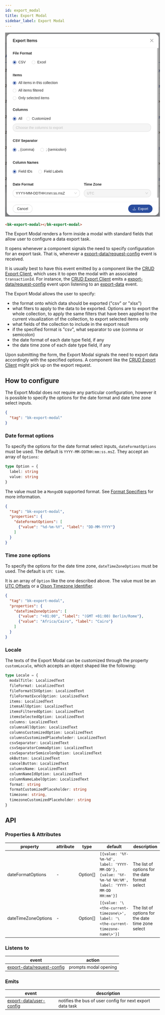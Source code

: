 ```yaml
---
id: export_modal
title: Export Modal
sidebar_label: Export Modal
---
```




<!--
WARNING:
This file is automatically generated. Please edit the 'README' file of the corresponding component and run `yarn copy:docs`
-->

[bk-export-client]: /products/microfrontend-composer/back-kit/60_components/120_crud_export_client.md
[format-specifiers]: https://www.mongodb.com/docs/manual/reference/operator/aggregation/dateToString/#std-label-format-specifiers
[UTC-offsets]: https://en.wikipedia.org/wiki/List_of_UTC_offsets
[Olson-timezone-identifier]: https://en.wikipedia.org/wiki/List_of_tz_database_time_zones


[export-data]: /products/microfrontend-composer/back-kit/70_events.md#export-data
[export-data/request-config]: /products/microfrontend-composer/back-kit/70_events.md#export-data---request-config
[export-data/user-config]: /products/microfrontend-composer/back-kit/70_events.md#export-data---user-config



![export-modal](img/bk-export-modal.png)

```html
<bk-export-modal></bk-export-modal>
```

The Export Modal renders a form inside a modal with standard fields that allow user to configure a data export task.

It opens whenever a component signals the need to specify configuration for an export task. That is, whenever a [export-data/request-config] event is received.

It is usually best to have this event emitted by a component like the [CRUD Export Client][bk-export-client], which uses it to open the modal with an associated `transactionId`.
For instance, the [CRUD Export Client][bk-export-client] emits a [export-data/request-config] event upon listening to an [export-data] event.
<!-- TODO add link to export flow -->

The Export Modal allows the user to specify:
  - the format onto which data should be exported ("csv" or "xlsx")
  - what fiters to apply to the data to be exported. Options are to export the whole collection, to apply the same filters that have been applied to the current visualization of the collection, to export selected items only
  - what fields of the collection to include in the export result
  - if the specified format is "csv", what separator to use (comma or semicolon)
  - the date format of each date type field, if any
  - the date time zone of each date type field, if any 

Upon submitting the form, the Export Modal signals the need to export data accordingly with the specified options.
A component like the [CRUD Export Client][bk-export-client] might pick up on the export request.


## How to configure

The Export Modal does not require any particular configuration, however it is possible to specify the options for the date format and date time zone select inputs.

```json
{
  "tag": "bk-export-modal"
}
```

### Date format options

To specify the options for the date format select inputs, `dateFormatOptions` must be used. The default is `YYYY-MM-DDTHH:mm:ss.msZ`.
They accept an array of `Options`:

```typescript
type Option = {
  label: string
  value: string
}
```

The value must be a `MongoDB` supported format. See [Format Specifiers][format-specifiers] for more information.

```json
{
  "tag": "bk-export-modal",
  "properties": {
    "dateFormatOptions": [
      {"value": "%d-%m-%Y", "label": "DD-MM-YYYY"}
    ]
  }
}
```

### Time zone options

To specify the options for the date time zone, `dateTimeZoneOptions` must be used. The default is `UTC time`.

It is an array of `Option` like the one described above. The value must be an [UTC Offsets][UTC-offsets] or a [Olson Timezone Identifier][Olson-timezone-identifier].

```json
{
  "tag": "bk-export-modal",
  "properties": {
    "dateTimeZoneOptions": [
      {"value": "+01:00", "label": "(GMT +01:00) Berlin/Rome"},
      {"value": "Africa/Cairo", "label": "Cairo"}
    ]
  }
}
```


### Locale

The texts of the Export Modal can be customized through the property `customLocale`, which accepts an object shaped like the following:

```typescript
type Locale = {
  modalTitle: LocalizedText
  fileFormat: LocalizedText
  fileFormatCSVOption: LocalizedText
  fileFormatExcelOption: LocalizedText
  items: LocalizedText
  itemsAllOption: LocalizedText
  itemsFilteredOption: LocalizedText
  itemsSelectedOption: LocalizedText
  columns: LocalizedText
  columnsAllOption: LocalizedText
  columnsCustomizedOption: LocalizedText
  columnsCustomizedPlaceholeder: LocalizedText
  csvSeparator: LocalizedText
  csvSeparatorCommaOption: LocalizedText
  csvSeparatorSemicolonOption: LocalizedText
  okButton: LocalizedText
  cancelButton: LocalizedText
  columnsName: LocalizedText
  columnNameIdOption: LocalizedText
  columnNameLabelOption: LocalizedText
  format: string
  formatCustomizedPlaceholder: string
  timezone: string,
  timezoneCustomizedPlaceholder: string
}
```

## API

### Properties & Attributes

| property            | attribute | type              | default                                                                                            | description                                       |
| ------------------- | --------- |-------------------|----------------------------------------------------------------------------------------------------|---------------------------------------------------|
| dateFormatOptions   |     -     | Option[]          | `[{value: '%Y-%m-%d', label: 'YYYY-MM-DD'}, {value: '%Y-%m-%d %H:%M', label: 'YYYY-MM-DD HH:mm'}]` | The list of options for the date format select    |
| dateTimeZoneOptions |     -     | Option[]          | `[{value: '\<the-current-timezone\>', label: '\<the-current-timezone-name\>'}]`                    | The list of options for the date time zone select |

### Listens to

| event                        | action                |
| ---------------------------- | --------------------- |
| [export-data/request-config] | prompts modal opening |


### Emits

| event                     | description                                               |
| ------------------------- | --------------------------------------------------------- |
| [export-data/user-config] | notifies the bus of user config for next export data task |
